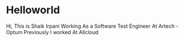 # Helloworld
Hi,
This is Shaik Irpani Working As a Software Test Engineer At Artech -Optum 
Previously  I worked At Allcloud
